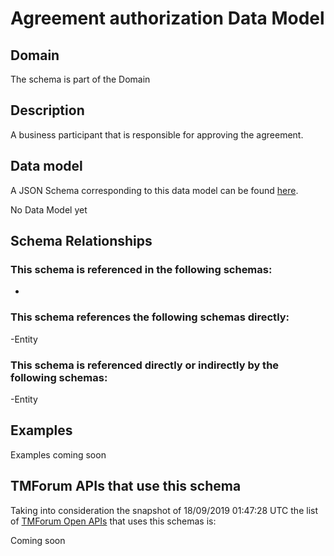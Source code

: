 # Agreement authorization Data Model

## Domain

The  schema is part of the  Domain

## Description

A business participant that is responsible for approving the agreement.

## Data model

A JSON Schema corresponding to this data model can be found
[here](https://github.com/tmforum-rand/schemas/blob/master/EngagedParty/AgreementAuthorization.schema.json).

No Data Model yet

## Schema Relationships

### This schema is referenced in the following schemas:

-

### This schema references the following schemas directly:

-Entity

### This schema is referenced directly or indirectly by the following schemas:

-Entity



## Examples

Examples coming soon

## TMForum APIs that use this schema

Taking into consideration the snapshot of 18/09/2019 01:47:28 UTC the list of [TMForum Open APIs](https://www.tmforum.org/open-apis/) that uses this schemas is:

Coming soon